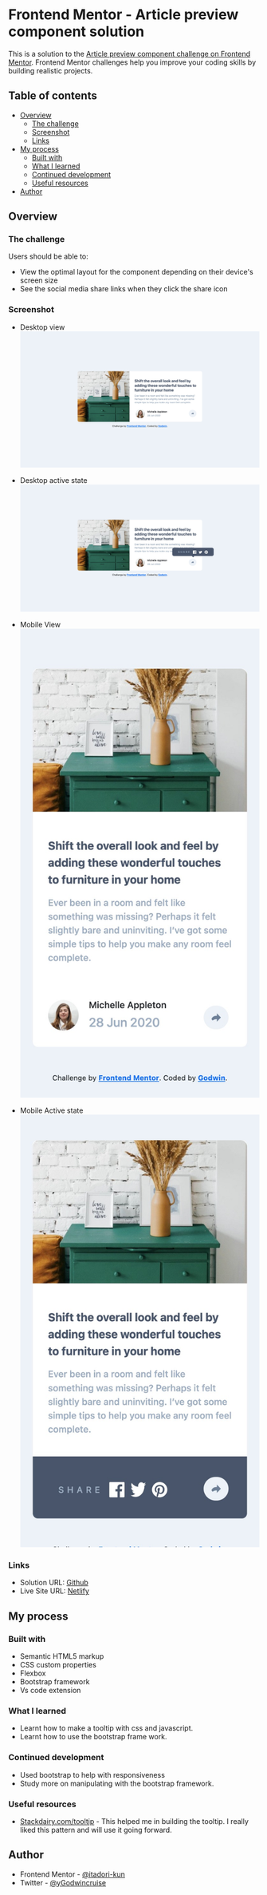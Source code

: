 # Frontend Mentor - Article preview component solution

This is a solution to the [Article preview component challenge on Frontend Mentor](https://www.frontendmentor.io/challenges/article-preview-component-dYBN_pYFT). Frontend Mentor challenges help you improve your coding skills by building realistic projects. 

## Table of contents

- [Overview](#overview)
  - [The challenge](#the-challenge)
  - [Screenshot](#screenshot)
  - [Links](#links)
- [My process](#my-process)
  - [Built with](#built-with)
  - [What I learned](#what-i-learned)
  - [Continued development](#continued-development)
  - [Useful resources](#useful-resources)
- [Author](#author)

## Overview

### The challenge

Users should be able to:

- View the optimal layout for the component depending on their device's screen size
- See the social media share links when they click the share icon

### Screenshot
- Desktop view
![](./screenshot/Frontend-Mentor-Article-preview-component-DesktopSc.jpeg)

- Desktop active state
![](./screenshot/Frontend-Mentor-Article-preview-component_DesktopSc-Active.jpeg)

- Mobile View
![](./screenshot/Frontend-Mentor-Article-preview-component-MobileSc.jpeg)

- Mobile Active state
![](./screenshot/Frontend-Mentor-Article-preview-component-MobileSc-active.jpeg)
### Links

- Solution URL: [Github](https://github.com/itadori-kun/Article-Preview-component.git)
- Live Site URL: [Netlify](https://article-preview-component-landingpage.netlify.app/)

## My process

### Built with

- Semantic HTML5 markup
- CSS custom properties
- Flexbox
- Bootstrap framework
- Vs code extension

### What I learned

- Learnt how to make a tooltip with css and javascript.
- Learnt how to use the bootstrap frame work.

### Continued development

-  Used bootstrap to help with responsiveness 
- Study more on manipulating with the bootstrap framework.

### Useful resources

- [Stackdairy.com/tooltip](https://stackdiary.com/snippet/hover-tooltip-javascript/) - This helped me in building the tooltip. I really liked this pattern and will use it going forward.


## Author

- Frontend Mentor - [@itadori-kun](https://www.frontendmentor.io/profile/itadori-kun)
- Twitter - [@yGodwincruise](https://www.twitter.com/Godwincruise)

